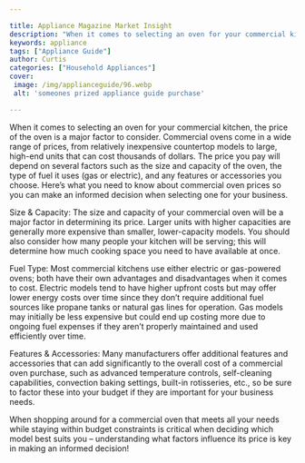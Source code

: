 ```yaml
---

title: Appliance Magazine Market Insight
description: "When it comes to selecting an oven for your commercial kitchen, the price of the oven is a major factor to consider. Commercial ov...learn about it in this post"
keywords: appliance
tags: ["Appliance Guide"]
author: Curtis
categories: ["Household Appliances"]
cover: 
 image: /img/applianceguide/96.webp
 alt: 'someones prized appliance guide purchase'

---
```


When it comes to selecting an oven for your commercial kitchen, the price of the oven is a major factor to consider. Commercial ovens come in a wide range of prices, from relatively inexpensive countertop models to large, high-end units that can cost thousands of dollars. The price you pay will depend on several factors such as the size and capacity of the oven, the type of fuel it uses (gas or electric), and any features or accessories you choose. Here’s what you need to know about commercial oven prices so you can make an informed decision when selecting one for your business. 

Size & Capacity: The size and capacity of your commercial oven will be a major factor in determining its price. Larger units with higher capacities are generally more expensive than smaller, lower-capacity models. You should also consider how many people your kitchen will be serving; this will determine how much cooking space you need to have available at once. 

Fuel Type: Most commercial kitchens use either electric or gas-powered ovens; both have their own advantages and disadvantages when it comes to cost. Electric models tend to have higher upfront costs but may offer lower energy costs over time since they don’t require additional fuel sources like propane tanks or natural gas lines for operation. Gas models may initially be less expensive but could end up costing more due to ongoing fuel expenses if they aren’t properly maintained and used efficiently over time. 

Features & Accessories: Many manufacturers offer additional features and accessories that can add significantly to the overall cost of a commercial oven purchase, such as advanced temperature controls, self-cleaning capabilities, convection baking settings, built-in rotisseries, etc., so be sure to factor these into your budget if they are important for your business needs. 

When shopping around for a commercial oven that meets all your needs while staying within budget constraints is critical when deciding which model best suits you – understanding what factors influence its price is key in making an informed decision!
